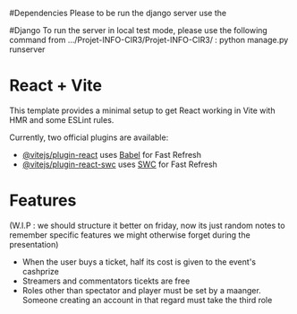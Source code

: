#Dependencies
Please to be run the django server use the 


#Django
To run the server in local test mode, please use the following command from .../Projet-INFO-CIR3/Projet-INFO-CIR3/ : python manage.py runserver


# React + Vite

This template provides a minimal setup to get React working in Vite with HMR and some ESLint rules.

Currently, two official plugins are available:

- [@vitejs/plugin-react](https://github.com/vitejs/vite-plugin-react/blob/main/packages/plugin-react/README.md) uses [Babel](https://babeljs.io/) for Fast Refresh
- [@vitejs/plugin-react-swc](https://github.com/vitejs/vite-plugin-react-swc) uses [SWC](https://swc.rs/) for Fast Refresh

# Features

(W.I.P : we should structure it better on friday, now its just random notes to remember specific features we might otherwise forget during the presentation)

- When the user buys a ticket, half its cost is given to the event's cashprize
- Streamers and commentators ticekts are free
- Roles other than spectator and player must be set by a maanger. Someone creating an account in that regard must take the third role
